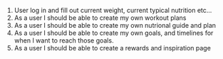 1. User log in and fill out current weight, current typical nutrition etc...
2. As a user I should be able to create my own workout plans
3. As a user I should be able to create my own nutrional guide and plan
4. As a user I should be able to create my own goals, and timelines for when I want to reach those goals.
5. As a user I should be able to create a rewards and inspiration page
